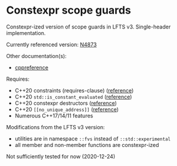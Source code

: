# Constexpr scope guards
Constexpr-ized version of scope guards in LFTS v3. Single-header implementation.

Currently referenced version: [N4873](https://wg21.link/n4873)

Other documentation(s):
* [cppreference](https://en.cppreference.com/w/cpp/experimental/lib_extensions_3#Scope_guard)

Requires:
* C++20 constraints (requires-clause) ([reference](https://en.cppreference.com/w/cpp/language/constraints))
* C++20 `std::is_constant_evaluated` ([reference](https://en.cppreference.com/w/cpp/types/is_constant_evaluated))
* C++20 constexpr destructors ([reference](https://en.cppreference.com/w/cpp/language/constexpr))
* C++20 `[[no_unique_address]]` ([reference](https://en.cppreference.com/w/cpp/language/attributes/no_unique_address))
* Numerous C++17/14/11 features

Modifications from the LFTS v3 version:
* utilities are in namespace `::fvs` instead of `::std::experimental`
* all member and non-member functions are constexpr-ized

Not sufficiently tested for now (2020-12-24)
